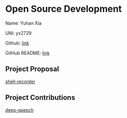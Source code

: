 # Open Source Development

Name: Yuhan Xia

UNI: yx2729

Github: [link](https://github.com/Erisae)

GitHub README: [link](https://github.com/Erisae/Erisae/blob/main/README.md)

## Project Proposal

[shell-recorder](../projects/cpp/shell-recorder.md)

## Project Contributions

[deep-speech](../projects/python/deep-speech.md)


